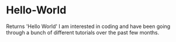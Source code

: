 # Hello-World
Returns 'Hello World'
I am interested in coding and have been going through a bunch of different tutorials over the past few months.
